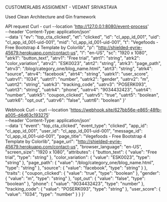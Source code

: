 CUSTOMERLABS ASSIGMENT - VEDANT SRIVASTAVA

Used Clean Architecture and Gin framework

API request Curl -
curl --location 'http://127.0.0.1:8080/event-process' \
--header 'Content-Type: application/json' \
--data '{
"ev": "top_cta_clicked",
"et": "clicked",
"id": "cl_app_id_001",
"uid": "cl_app_id_001-uid-001",
"mid": "cl_app_id_001-uid-001",
"t": "Vegefoods - Free Bootstrap 4 Template by Colorlib",
"p": "http://shielded-eyrie-45679.herokuapp.com/contact-us",
"l": "en-US",
"sc": "1920 x 1080",
"atrk1": "button_text",
"atrv1": "Free trial",
"atrt1": "string",
"atrk2": "color_variation",
"atrv2": "ESK0023",
"atrt2": "string",
"atrk3": "page_path",
"atrv3": "/blog/category_one/blog_name.html",
"atrt3": "string",
"atrk4": "source",
"atrv4": "facebook",
"atrt4": "string",
"uatrk1": "user_score",
"uatrv1": "1034",
"uatrt1": "number",
"uatrk2": "gender",
"uatrv2": "m",
"uatrt2": "string",
"uatrk3": "tracking_code",
"uatrv3": "POSERK093",
"uatrt3": "string",
"uatrk4": "phone",
"uatrv4": "9034432423",
"uatrt4": "number",
"uatrk5": "coupon_clicked",
"uatrv5": "true",
"uatrt5": "boolean",
"uatrk6": "opt_out",
"uatrv6": "false",
"uatrt6": "boolean"
}'

Webhook Curl -
curl --location 'https://webhook.site/627bb56e-e865-48fb-a005-d4d63c193275' \
--header 'Content-Type: application/json' \
--data '{
"event": "top_cta_clicked",
"event_type": "clicked",
"app_id": "cl_app_id_001",
"user_id": "cl_app_id_001-uid-001",
"message_id": "cl_app_id_001-uid-001",
"page_title": "Vegefoods - Free Bootstrap 4 Template by Colorlib",
"page_url": "http://shielded-eyrie-45679.herokuapp.com/contact-us",
"browser_language": "en-US",
"screen_size": "1920 x 1080",
"attributes": {
"button_text": {
"value": "Free trial",
"type": "string"
},
"color_variation": {
"value": "ESK0023",
"type": "string"
},
"page_path": {
"value": "/blog/category_one/blog_name.html",
"type": "string"
},
"source": {
"value": "facebook",
"type": "string"
}
},
"traits": {
"coupon_clicked": {
"value": "true",
"type": "boolean"
},
"gender": {
"value": "m",
"type": "string"
},
"opt_out": {
"value": "false",
"type": "boolean"
},
"phone": {
"value": "9034432423",
"type": "number"
},
"tracking_code": {
"value": "POSERK093",
"type": "string"
},
"user_score": {
"value": "1034",
"type": "number"
}
}
}'
